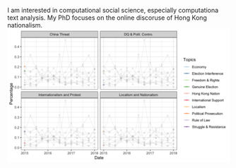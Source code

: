 I am interested in computational social science, especially computationa text analysis. My PhD focuses on the online discoruse of Hong Kong nationalism.
![alt text](https://github.com/justinchuntingho/justinchuntingho/blob/master/plot_topic_animate.gif)

<!--
**justinchuntingho/justinchuntingho** is a ✨ _special_ ✨ repository because its `README.md` (this file) appears on your GitHub profile.

Here are some ideas to get you started:

- 🔭 I’m currently working on ...
- 🌱 I’m currently learning ...
- 👯 I’m looking to collaborate on ...
- 🤔 I’m looking for help with ...
- 💬 Ask me about ...
- 📫 How to reach me: ...
- 😄 Pronouns: ...
- ⚡ Fun fact: ...
-->
